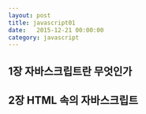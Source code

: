 ```yaml
---
layout: post
title: javascript01
date:   2015-12-21 00:00:00
category: javascript
---
```


## 1장 자바스크립트란 무엇인가

## 2장 HTML 속의 자바스크립트
